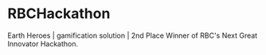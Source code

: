 # RBCHackathon
Earth Heroes | gamification solution | 2nd Place Winner of RBC's Next Great Innovator Hackathon.
